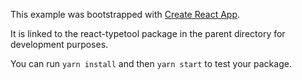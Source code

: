 This example was bootstrapped with [Create React App](https://github.com/facebook/create-react-app).

It is linked to the react-typetool package in the parent directory for development purposes.

You can run `yarn install` and then `yarn start` to test your package.
